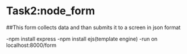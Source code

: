 # Task2:node_form

##This form collects data and than submits it to a screen in json format

-npm install express
-npm install ejs(template engine)
-run on localhost:8000/form
